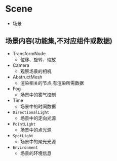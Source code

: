 # Scene

* 场景

## 场景内容(功能集,不对应组件或数据)

* TransformNode
  * 位移、旋转、缩放
* Camera
  * 观察场景的相机
* AbstructMesh
  * 渲染相关的节点,有渲染所需数据
* Fog
  * 场景中的雾气控制
* Time
  * 场景中的时间数据
* `DirectionalLight`
  * 场景中的定向光源
* `PointLight`
  * 场景中的点光源
* `SpotLight`
  * 场景中的聚光光源
* `Environment`
  * 场景的环境信息